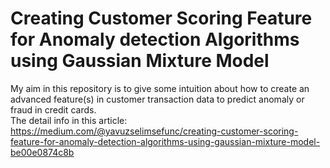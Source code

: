 # Creating Customer Scoring Feature for Anomaly detection Algorithms using Gaussian Mixture Model
My aim in this repository is to give some intuition about how to create an advanced feature(s) in customer transaction data to predict anomaly or fraud in credit cards.<br>
The detail info in this article: https://medium.com/@yavuzselimsefunc/creating-customer-scoring-feature-for-anomaly-detection-algorithms-using-gaussian-mixture-model-be00e0874c8b
